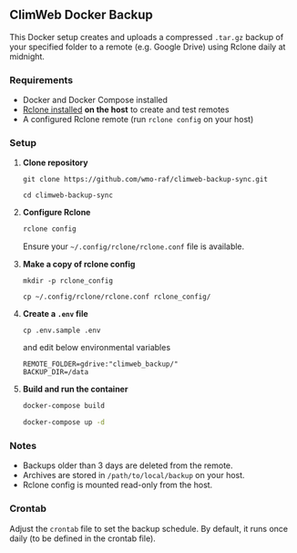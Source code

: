 ## ClimWeb Docker Backup

This Docker setup creates and uploads a compressed `.tar.gz` backup of your specified folder to a remote (e.g. Google Drive) using Rclone daily at midnight.

### Requirements
- Docker and Docker Compose installed
- [Rclone installed](https://rclone.org/install/) **on the host** to create and test remotes
- A configured Rclone remote (run `rclone config` on your host)

### Setup
1. **Clone repository**

    ```
    git clone https://github.com/wmo-raf/climweb-backup-sync.git
    ```

    ```
    cd climweb-backup-sync
    ```

2. **Configure Rclone**
   ```bash
   rclone config
   ```
   Ensure your `~/.config/rclone/rclone.conf` file is available.

3. **Make a copy of rclone config**

    ```
    mkdir -p rclone_config

    cp ~/.config/rclone/rclone.conf rclone_config/
    ```

4. **Create a `.env` file**

    ```
    cp .env.sample .env
    ```

    and edit below environmental variables

    ```env
    REMOTE_FOLDER=gdrive:"climweb_backup/"
    BACKUP_DIR=/data
    ```

5. **Build and run the container**

   ```bash
   docker-compose build

   docker-compose up -d
   ```

### Notes
- Backups older than 3 days are deleted from the remote.
- Archives are stored in `/path/to/local/backup` on your host.
- Rclone config is mounted read-only from the host.

### Crontab
Adjust the `crontab` file to set the backup schedule. By default, it runs once daily (to be defined in the crontab file).
